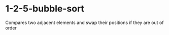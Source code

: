 # 1-2-5-bubble-sort
Compares two adjacent elements and swap their positions if they are out of order
